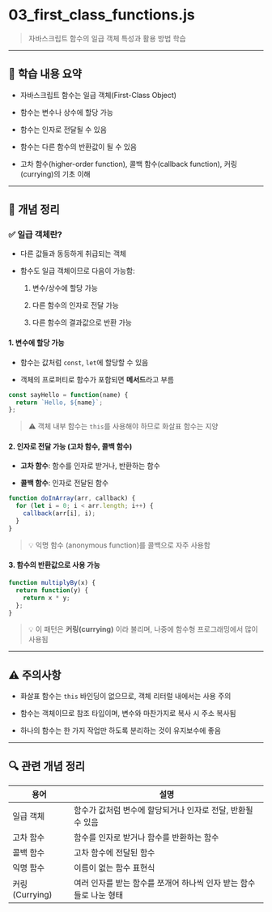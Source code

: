 # 03_first_class_functions.js
> 자바스크립트 함수의 일급 객체 특성과 활용 방법 학습

---

## 📌 학습 내용 요약

- 자바스크립트 함수는 일급 객체(First-Class Object)

- 함수는 변수나 상수에 할당 가능

- 함수는 인자로 전달될 수 있음

- 함수는 다른 함수의 반환값이 될 수 있음

- 고차 함수(higher-order function), 콜백 함수(callback function), 커링(currying)의 기초 이해

---

## 🧠 개념 정리
### ✅ 일급 객체란?

- 다른 값들과 동등하게 취급되는 객체

- 함수도 일급 객체이므로 다음이 가능함:

	1. 변수/상수에 할당 가능

	2. 다른 함수의 인자로 전달 가능

	3. 다른 함수의 결과값으로 반환 가능

#### 1. 변수에 할당 가능

- 함수는 값처럼 `const`, `let`에 할당할 수 있음

- 객체의 프로퍼티로 함수가 포함되면 **메서드**라고 부름
```js
const sayHello = function(name) {
  return `Hello, ${name}`;
};
```
> ⚠️ 객체 내부 함수는 `this`를 사용해야 하므로 화살표 함수는 지양

#### 2. 인자로 전달 가능 (고차 함수, 콜백 함수)

- **고차 함수**: 함수를 인자로 받거나, 반환하는 함수

- **콜백 함수**: 인자로 전달된 함수
```js
function doInArray(arr, callback) {
  for (let i = 0; i < arr.length; i++) {
    callback(arr[i], i);
  }
}
```
> 💡 익명 함수 (anonymous function)를 콜백으로 자주 사용함

####  3. 함수의 반환값으로 사용 가능
```js
function multiplyBy(x) {
  return function(y) {
    return x * y;
  };
}
```
> 💡 이 패턴은 **커링(currying)** 이라 불리며, 나중에 함수형 프로그래밍에서 많이 사용됨

---

## ⚠️ 주의사항
- 화살표 함수는 `this` 바인딩이 없으므로, 객체 리터럴 내에서는 사용 주의

- 함수는 객체이므로 참조 타입이며, 변수와 마찬가지로 복사 시 주소 복사됨

- 하나의 함수는 한 가지 작업만 하도록 분리하는 것이 유지보수에 좋음

---

## 🔍 관련 개념 정리
| 용어            | 설명                                     |
| ------------- | -------------------------------------- |
| 일급 객체         | 함수가 값처럼 변수에 할당되거나 인자로 전달, 반환될 수 있음     |
| 고차 함수         | 함수를 인자로 받거나 함수를 반환하는 함수                |
| 콜백 함수         | 고차 함수에 전달된 함수                          |
| 익명 함수         | 이름이 없는 함수 표현식                          |
| 커링 (Currying) | 여러 인자를 받는 함수를 쪼개어 하나씩 인자 받는 함수들로 나눈 형태 |